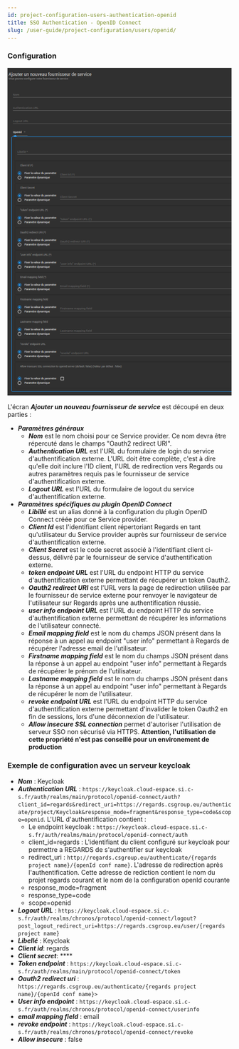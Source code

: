 ```yaml
---
id: project-configuration-users-authentication-openid
title: SSO Authentication - OpenID Connect
slug: /user-guide/project-configuration/users/openid/
---
```


### Configuration

<div align="center">
  <img src="/images/user-documentation/v1.6/2-project-configuration/users/service-provider-openid-connect.png" alt="OpenID Connect" width="800"/> 
</div>

L'écran **_Ajouter un nouveau fournisseur de service_** est découpé en deux parties :

- **_Paramètres généraux_**
  - **_Nom_** est le nom choisi pour ce Service provider. Ce nom devra être répercuté dans le champs "Oauth2 redirect URI".
  - **_Authentication URL_** est l'URL du formulaire de login du service d'authentification externe. L'URL doit être complète, c'est à dire qu'elle doit inclure l'ID client, l'URL de redirection vers Regards ou autres paramètres requis pas le fournisseur de service d'authentification externe.
  - **_Logout URL_** est l'URL du formulaire de logout du service d'authentification externe. 
- **_Paramètres spécifiques au plugin OpenID Connect_**
  - **_Libillé_** est un alias donné à la configuration du plugin OpenID Connect créée pour ce Service provider.
  - **_Client Id_** est l'identifiant client répertoriant Regards en tant qu'utilisateur du Service provider auprès sur fournisseur de service d'authentification externe.
  - **_Client Secret_** est le code secret associé à l'identifiant client ci-dessus, délivré par le fournisseur de service d'authentification externe.
  - **_token endpoint URL_** est l'URL du endpoint HTTP du service d'authentification externe permettant de récupérer un token Oauth2.
  - **_Oauth2 redirect URI_** est l'URL vers la page de redirection utilisée par le fournisseur de service externe pour renvoyer le navigateur de l'utilisateur sur Regards après une authentification réussie.
  - **_user info endpoint URL_** est l'URL du endpoint HTTP du service d'authentification externe permettant de récupérer les informations de l'utilisateur connecté.
  - **_Email mapping field_** est le nom du champs JSON présent dans la réponse à un appel au endpoint "user info" permettant à Regards de récupérer l'adresse email de l'utilisateur.
  - **_Firstname mapping field_** est le nom du champs JSON présent dans la réponse à un appel au endpoint "user info" permettant à Regards de récupérer le prénom de l'utilisateur.
  - **_Lastname mapping field_** est le nom du champs JSON présent dans la réponse à un appel au endpoint "user info" permettant à Regards de récupérer le nom de l'utilisateur.
  - **_revoke endpoint URL_** est l'URL du endpoint HTTP du service d'authentification externe permettant d'invalider le token Oauth2 en fin de sessions, lors d'une déconnexion de l'utilisateur.
  - **_Allow insecure SSL connection_** permet d'autoriser l'utilisation de serveur SSO non sécurisé via HTTPS. **Attention, l'utilisation de cette propriété n'est pas conseillé pour un environement de production**

### Exemple de configuration avec un serveur keycloak

 - **_Nom_** : Keycloak
 - **_Authentication URL_** : `https://keycloak.cloud-espace.si.c-s.fr/auth/realms/main/protocol/openid-connect/auth?client_id=regards&redirect_uri=https://regards.csgroup.eu/authenticate/project/Keycloak&response_mode=fragment&response_type=code&scope=openid`. L'URL d'authentification contient :
    - Le endpoint keycloak : `https://keycloak.cloud-espace.si.c-s.fr/auth/realms/main/protocol/openid-connect/auth`
    - client_id=regards : L'identifiant du client configuré sur keycloak pour permettre a REGARDS de s'authentifier sur keycloak
    - redirect_uri : `http://regards.csgroup.eu/authenticate/{regards project name}/{openId conf name}`. L'adresse de redirection après l'authentification. Cette adresse de rediction contient le nom du projet regards courant et le nom de la configuration openId courante
    - response_mode=fragment
    - response_type=code
    - scope=openid
 - **_Logout URL_** : `https://keycloak.cloud-espace.si.c-s.fr/auth/realms/chronos/protocol/openid-connect/logout?post_logout_redirect_uri=https://regards.csgroup.eu/user/{regards project name}`
 - **_Libellé_** : Keycloak
 - **_Client id_**: regards
 - **_Client secret_**: \*\*\*\*
 - **_Token endpoint_** : `https://keycloak.cloud-espace.si.c-s.fr/auth/realms/main/protocol/openid-connect/token`
 - **_Oauth2 redirect uri_** : `https://regards.csgroup.eu/authenticate/{regards project name}/{openId conf name}>`
 - **_User info endpoint_** : `https://keycloak.cloud-espace.si.c-s.fr/auth/realms/chronos/protocol/openid-connect/userinfo`
 - **_email mapping field_** : email
 - **_revoke endpoint_** : `https://keycloak.cloud-espace.si.c-s.fr/auth/realms/chronos/protocol/openid-connect/revoke`
 - **_Allow insecure_** : false

